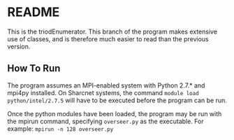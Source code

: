 # README #

This is the triodEnumerator. This branch of the program makes extensive use of
classes, and is therefore much easier to read than the previous version.

## How To Run ##
The program assumes an MPI-enabled system with Python 2.7.* and mpi4py
installed. On Sharcnet systems, the command `module load python/intel/2.7.5`
will have to be executed before the program can be run. 

Once the python modules have been loaded, the program may be run with the
mpirun command, specifying `overseer.py` as the executable. For example:
`mpirun -n 128 overseer.py`


